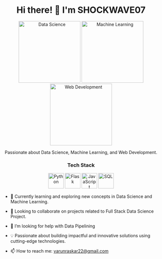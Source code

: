 <h1 align="center">Hi there! 👋 I'm SHOCKWAVE07</h1>



<p align="center">
  <img src="https://github.com/SHOCKWAVE07/SHOCKWAVE07/blob/main/assets/data-science.png" alt="Data Science" width="200" height="200">
  <img src="https://github.com/SHOCKWAVE07/SHOCKWAVE07/blob/main/assets/machine-learning.png" alt="Machine Learning" width="200" height="200">
  <img src="https://github.com/SHOCKWAVE07/SHOCKWAVE07/blob/main/assets/web-development.png" alt="Web Development" width="200" height="200">
</p>

<p align="center">Passionate about Data Science, Machine Learning, and Web Development.</p>

<h3 align="center">Tech Stack</h3>
<p align="center">
  <img src="https://github.com/SHOCKWAVE07/SHOCKWAVE07/blob/main/assets/python.png" alt="Python" width="50" height="50">
  <img src="https://github.com/SHOCKWAVE07/SHOCKWAVE07/blob/main/assets/flask.png" alt="Flask" width="50" height="50">
  <img src="https://github.com/SHOCKWAVE07/SHOCKWAVE07/blob/main/assets/javascript.png" alt="JavaScript" width="50" height="50">
  <img src="https://github.com/SHOCKWAVE07/SHOCKWAVE07/blob/main/assets/sql.png" alt="SQL" width="50" height="50">
</p>

- 🌱 Currently learning and exploring new concepts in Data Science and Machine Learning.
- 👯 Looking to collaborate on projects related to Full Stack Data Science Project.
- 🤔 I’m looking for help with Data Pipelining
- 💡 Passionate about building impactful and innovative solutions using cutting-edge technologies.

- 📫 How to reach me: [varunraskar22@gmail.com](mailto:varunraskar22@gmail.com)





